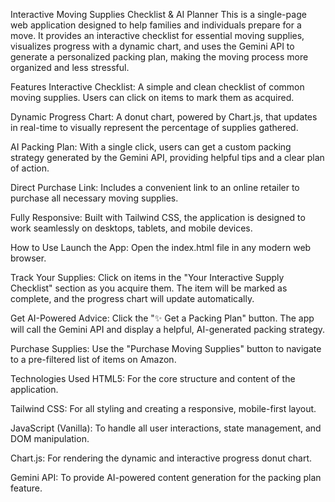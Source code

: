 Interactive Moving Supplies Checklist & AI Planner
This is a single-page web application designed to help families and individuals prepare for a move. It provides an interactive checklist for essential moving supplies, visualizes progress with a dynamic chart, and uses the Gemini API to generate a personalized packing plan, making the moving process more organized and less stressful.

Features
Interactive Checklist: A simple and clean checklist of common moving supplies. Users can click on items to mark them as acquired.

Dynamic Progress Chart: A donut chart, powered by Chart.js, that updates in real-time to visually represent the percentage of supplies gathered.

AI Packing Plan: With a single click, users can get a custom packing strategy generated by the Gemini API, providing helpful tips and a clear plan of action.

Direct Purchase Link: Includes a convenient link to an online retailer to purchase all necessary moving supplies.

Fully Responsive: Built with Tailwind CSS, the application is designed to work seamlessly on desktops, tablets, and mobile devices.

How to Use
Launch the App: Open the index.html file in any modern web browser.

Track Your Supplies: Click on items in the "Your Interactive Supply Checklist" section as you acquire them. The item will be marked as complete, and the progress chart will update automatically.

Get AI-Powered Advice: Click the "✨ Get a Packing Plan" button. The app will call the Gemini API and display a helpful, AI-generated packing strategy.

Purchase Supplies: Use the "Purchase Moving Supplies" button to navigate to a pre-filtered list of items on Amazon.

Technologies Used
HTML5: For the core structure and content of the application.

Tailwind CSS: For all styling and creating a responsive, mobile-first layout.

JavaScript (Vanilla): To handle all user interactions, state management, and DOM manipulation.

Chart.js: For rendering the dynamic and interactive progress donut chart.

Gemini API: To provide AI-powered content generation for the packing plan feature.
